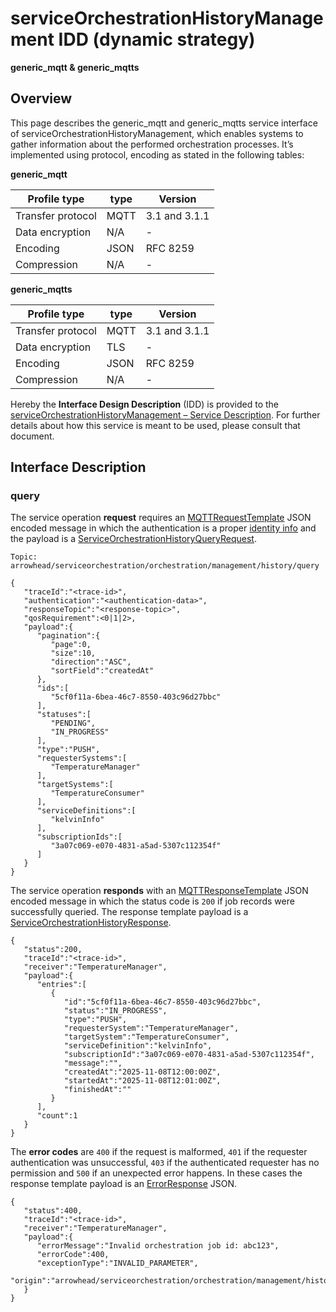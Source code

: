 # serviceOrchestrationHistoryManagement IDD (dynamic strategy)
**generic_mqtt & generic_mqtts**

## Overview

This page describes the generic_mqtt and generic_mqtts service interface of serviceOrchestrationHistoryManagement, which enables systems to gather information about the performed orchestration processes. It’s implemented using protocol, encoding as stated in the following tables:

**generic_mqtt**

Profile type | type | Version
--- | --- | ---
Transfer protocol | MQTT | 3.1 and 3.1.1
Data encryption | N/A | -
Encoding | JSON | RFC 8259
Compression | N/A | -

**generic_mqtts**

Profile type | type | Version
--- | --- | ---
Transfer protocol | MQTT | 3.1 and 3.1.1
Data encryption | TLS | -
Encoding | JSON | RFC 8259
Compression | N/A | -

Hereby the **Interface Design Description** (IDD) is provided to the [serviceOrchestrationHistoryManagement – Service Description](../../assets/sd/5_0_0/service-orchestration-history-management_sd.pdf). For further details about how this service is meant to be used, please consult that document.

## Interface Description

### query

The service operation **request** requires an [MQTTRequestTemplate](../data-models/mqtt-request-template.md) JSON encoded message in which the authentication is a proper [identity info](../../api/authentication_policy.md/#mqtt) and the payload is a [ServiceOrchestrationHistoryQueryRequest](../data-models/service-orchestration-history-query-request.md). 

```
Topic: arrowhead/serviceorchestration/orchestration/management/history/query

{
   "traceId":"<trace-id>",
   "authentication":"<authentication-data>",
   "responseTopic":"<response-topic>",
   "qosRequirement":<0|1|2>,
   "payload":{
      "pagination":{
         "page":0,
         "size":10,
         "direction":"ASC",
         "sortField":"createdAt"
      },
      "ids":[
         "5cf0f11a-6bea-46c7-8550-403c96d27bbc"
      ],
      "statuses":[
         "PENDING",
         "IN_PROGRESS"
      ],
      "type":"PUSH",
      "requesterSystems":[
         "TemperatureManager"
      ],
      "targetSystems":[
         "TemperatureConsumer"
      ],
      "serviceDefinitions":[
         "kelvinInfo"
      ],
      "subscriptionIds":[
         "3a07c069-e070-4831-a5ad-5307c112354f"
      ]
   }
}
```

The service operation **responds** with an [MQTTResponseTemplate](../data-models/mqtt-response-template.md) JSON encoded message in which the status code is `200` if job records were successfully queried. The response template payload is a [ServiceOrchestrationHistoryResponse](../data-models/service-orchestration-history-response.md).

```
{
   "status":200,
   "traceId":"<trace-id>",
   "receiver":"TemperatureManager",
   "payload":{
      "entries":[
         {
            "id":"5cf0f11a-6bea-46c7-8550-403c96d27bbc",
            "status":"IN_PROGRESS",
            "type":"PUSH",
            "requesterSystem":"TemperatureManager",
            "targetSystem":"TemperatureConsumer",
            "serviceDefinition":"kelvinInfo",
            "subscriptionId":"3a07c069-e070-4831-a5ad-5307c112354f",
            "message":"",
            "createdAt":"2025-11-08T12:00:00Z",
            "startedAt":"2025-11-08T12:01:00Z",
            "finishedAt":""
         }
      ],
      "count":1
   }
}
```

The **error codes** are `400` if the request is malformed, `401` if the requester authentication was unsuccessful, `403` if the authenticated requester has no permission and `500` if an unexpected error happens. In these cases the response template payload is an [ErrorResponse](../data-models/error-response.md) JSON.

```
{
   "status":400,
   "traceId":"<trace-id>",
   "receiver":"TemperatureManager",
   "payload":{
      "errorMessage":"Invalid orchestration job id: abc123",
      "errorCode":400,
      "exceptionType":"INVALID_PARAMETER",
      "origin":"arrowhead/serviceorchestration/orchestration/management/history/query"
   }
}
```